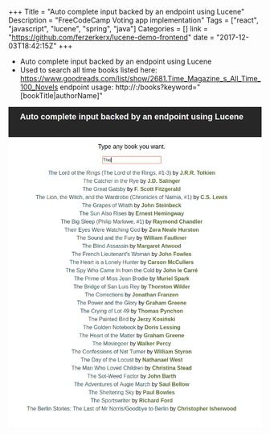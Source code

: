 +++
Title = "Auto complete input backed by an endpoint using Lucene"
Description = "FreeCodeCamp Voting app implementation"
Tags = ["react", "javascript", "lucene", "spring", "java"]
Categories = []
link = "https://github.com/ferzerkerx/lucene-demo-frontend"
date = "2017-12-03T18:42:15Z"
+++

- Auto complete input backed by an endpoint using Lucene
- Used to search all time books listed here: https://www.goodreads.com/list/show/2681.Time_Magazine_s_All_Time_100_Novels
endpoint usage: http://:/books?keyword="[bookTitle|authorName]"
<img src="https://github.com/ferzerkerx/lucene-demo-frontend/raw/master/lucene-demo-frontend.png"/>